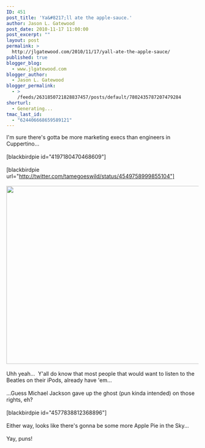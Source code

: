 ```yaml
---
ID: 451
post_title: 'Ya&#8217;ll ate the apple-sauce.'
author: Jason L. Gatewood
post_date: 2010-11-17 11:00:00
post_excerpt: ""
layout: post
permalink: >
  http://jlgatewood.com/2010/11/17/yall-ate-the-apple-sauce/
published: true
blogger_blog:
  - www.jlgatewood.com
blogger_author:
  - Jason L. Gatewood
blogger_permalink:
  - >
    /feeds/2631850721828837457/posts/default/7802435787207479284
shorturl:
  - Generating...
tmac_last_id:
  - "624406668659589121"
---
```

I'm sure there's gotta be more marketing execs than engineers in Cuppertino...<br /><br /><a name='more'></a>[blackbirdpie id="4197180470468609"]<br /><br />[blackbirdpie url="http://twitter.com/tamegoeswild/status/4549758999855104"]<br /><br /><img class="alignnone" title="beatles on iTunes... yay..." src="http://desmond.yfrog.com/Himg264/scaled.php?tn=0&server=264&filename=59c.png&xsize=640&ysize=640" alt="" width="512" height="466" /><br /><br />Uhh yeah...  Y'all do know that most people that would want to listen to the Beatles on their iPods, already have 'em...<br /><br />...Guess Michael Jackson gave up the ghost (pun kinda intended) on those rights, eh?<br /><br />[blackbirdpie id="4577838812368896"]<br /><br />Either way, looks like there's gonna be some more Apple Pie in the Sky...<br /><br />Yay, puns!